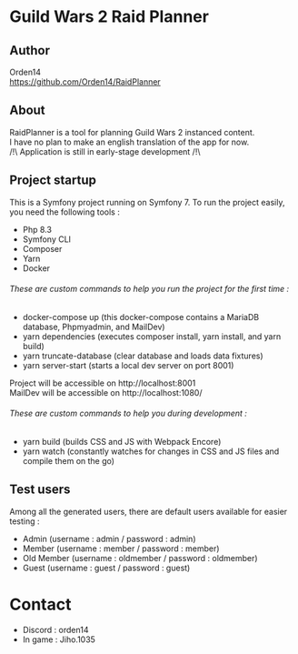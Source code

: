 # Guild Wars 2 Raid Planner

## Author
Orden14  
https://github.com/Orden14/RaidPlanner

## About
RaidPlanner is a tool for planning Guild Wars 2 instanced content.  
I have no plan to make an english translation of the app for now.  
/!\ Application is still in early-stage development /!\

## Project startup
This is a Symfony project running on Symfony 7. To run the project easily, you need the following tools :
- Php 8.3
- Symfony CLI
- Composer
- Yarn
- Docker

###### These are custom commands to help you run the project for the first time :
- docker-compose up (this docker-compose contains a MariaDB database, Phpmyadmin, and MailDev)
- yarn dependencies (executes composer install, yarn install, and yarn build)
- yarn truncate-database (clear database and loads data fixtures)
- yarn server-start (starts a local dev server on port 8001)

Project will be accessible on http://localhost:8001  
MailDev will be accessible on http://localhost:1080/

###### These are custom commands to help you during development :
- yarn build (builds CSS and JS with Webpack Encore)
- yarn watch (constantly watches for changes in CSS and JS files and compile them on the go)

## Test users
Among all the generated users, there are default users available for easier testing :
- Admin (username : admin / password : admin)
- Member (username : member / password : member)
- Old Member (username : oldmember / password : oldmember)
- Guest (username : guest / password : guest)

# Contact
* Discord : orden14
* In game : Jiho.1035
